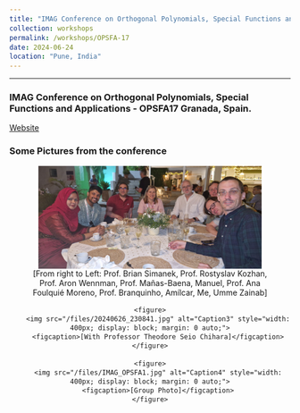 ```yaml
---
title: "IMAG Conference on Orthogonal Polynomials, Special Functions and Applications - OPSFA17"
collection: workshops
permalink: /workshops/OPSFA-17
date: 2024-06-24
location: "Pune, India"
---
```


---

### IMAG Conference on Orthogonal Polynomials, Special Functions and Applications - OPSFA17 Granada, Spain.

[Website](https://opsfa17.com/)

### Some Pictures from the conference

<div style="text-align: center;">
    <figure>
        <img src="/files/20240626_230832.jpg" alt="Caption2" style="width: 400px; display: block; margin: 0 auto;">
        <figcaption>[From right to Left: Prof. Brian Simanek, Prof. Rostyslav Kozhan, Prof. Aron Wennman, Prof. Mañas-Baena, Manuel, Prof. Ana Foulquié Moreno, Prof. Branquinho, Amílcar, Me, Umme Zainab]</figcaption>
    </figure>
    
    <figure>
        <img src="/files/20240626_230841.jpg" alt="Caption3" style="width: 400px; display: block; margin: 0 auto;">
        <figcaption>[With Professor Theodore Seio Chihara]</figcaption>
    </figure>
    
    <figure>
        <img src="/files/IMAG_OPSFA1.jpg" alt="Caption4" style="width: 400px; display: block; margin: 0 auto;">
        <figcaption>[Group Photo]</figcaption>
    </figure>
</div>





